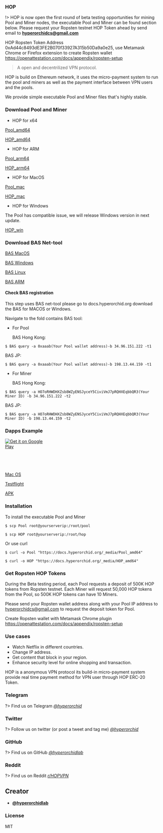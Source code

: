 ### HOP

!> HOP is now open the first round of beta testing opportunities for mining Pool and Miner nodes, the executable Pool and Miner can be found section below. Please request your Ropsten testnet HOP Token ahead by send email to **hyperorchidcs@gmail.com**

HOP Ropsten Token Address 0xAd44c8493dE3FE2B070f33927A315b50Da9a0e25, use Metamask Chrome or Firefox extension to create Ropsten wallet https://openattestation.com/docs/appendix/ropsten-setup

> A open and decentrilized VPN protocol.

HOP is build on Ethereum network, it uses the micro-payment system to run the pool and miners as well as the payment interface between VPN users and the pools. 

We provide simple executable Pool and Miner files that's highly stable.

### Download Pool and Miner

+ HOP for x64


[Pool_amd64](_media/Pool_amd64 ':ignore')

[HOP_amd64](_media/HOP_amd64 ':ignore')


+ HOP for ARM

[Pool_arm64](_media/Pool_arm64 ':ignore')

[HOP_arm64](_media/HOP_arm64 ':ignore')


+ HOP for MacOS

[Pool_mac](_media/Pool_mac ':ignore')

[HOP_mac](_media/HOP_mac ':ignore')


+ HOP for Windows

The Pool has compatible issue, we will release Windows version in next update.

[HOP_win](_media/HOP_win.zip ':ignore')


### Download BAS Net-tool


[BAS MacOS](_media/BAS_mac ':ignore')

[BAS Windows](_media/BAS_win.zip ':ignore')

[BAS Linux](_media/BAS_amd64 ':ignore')

[BAS ARM](_media/BAS_arm64 ':ignore')


#### Check BAS registration

This step uses BAS net-tool please go to docs.hyperorchid.org download the BAS for MACOS or Windows.

Navigate to the fold contains BAS tool:

+ For Pool

  BAS Hong Kong:

```console
$ BAS query -a 0xaaab(Your Pool wallet address)-b 34.96.151.222 -t1
```

  BAS JP:

```console
$ BAS query -a 0xaaab(Your Pool wallet address)-b 198.13.44.159 -t1
```


+ For Miner

  BAS Hong Kong:

```console
$ BAS query -a HO7oRHWDHXZsb8WZyENSJyceY5CiviVmJ7pRQHXEqbbQR3(Your Miner ID) -b 34.96.151.222 -t2
```

  BAS JP:

```console
$ BAS query -a HO7oRHWDHXZsb8WZyENSJyceY5CiviVmJ7pRQHXEqbbQR3(Your Miner ID) -b 198.13.44.159 -t2
```


### Dapps Example


<a href='https://play.google.com/store/apps/details?id=com.hop.pirate&pcampaignid=pcampaignidMKT-Other-global-all-co-prtnr-py-PartBadge-Mar2515-1' style="width:135px;height:40px;display: inline-block;"><img alt='Get it on Google Play' src='https://play.google.com/intl/en_us/badges/static/images/badges/en_badge_web_generic.png'/></a>


<a href="https://apps.apple.com/us/app/%E6%B5%B7%E7%9B%97vn/id1521121265?mt=8" style="display:inline-block;overflow:hidden;background:url(https://linkmaker.itunes.apple.com/en-us/badge-lrg.svg?releaseDate=2020-07-20&kind=iossoftware&bubble=apple_music) no-repeat;width:135px;height:40px;"></a>

<a href="https://a0a63d65-7b07-4b71-9ec7-808d96916969.usrfiles.com/archives/a0a63d_7316ae011f0e4770878192986ab1d832.zip">Mac OS</a>

<a href="https://testflight.apple.com/join/aMDfC5cV">Testflight</a>

<a href="http://d.firim.vip/zy7s">APK</a>

### Installation
To install the executable Pool and Miner

```console
$ scp Pool root@yourserverip:/root/pool
```

```console
$ scp HOP root@yourserverip:/root/hop
```

Or use curl

```console
$ curl -o Pool "https://docs.hyperorchid.org/_media/Pool_amd64"
```

```console
$ curl -o HOP "https://docs.hyperorchid.org/_media/HOP_amd64"
```

### Get Ropsten HOP Tokens

During the Beta testing period, each Pool requests a deposit of 500K HOP tokens from Ropsten testnet. Each Miner will request 50,000 HOP tokens from the Pool, so 500K HOP tokens can have 10 Miners.

Please send your Ropsten wallet address along with your Pool IP address to hyperorchidcs@gmail.com to request the deposit token for Pool.

Create Ropsten wallet with Metamask Chrome plugin https://openattestation.com/docs/appendix/ropsten-setup


### Use cases

+ Watch Netflix in different countries.
+ Change IP address.
+ Get content that block in your region.
+ Enhance security level for online shopping and transaction.

HOP is a anonymous VPN protocol its build-in micro-payment system provide real time payment method for VPN user through HOP ERC-20 Token.


### Telegram
?> Find us on Telegram *[@hyperorchid ](https://t.me/hopcommunity)*
### Twitter
?> Follow us on twitter (or post a tweet and tag me) *[@hyperorchid ](https://twitter.com/hyperorchid)*
### GitHub
?> Find us on GitHub *[@hyperorchidlab ](https://github.com/hyperorchidlab/)*
### Reddit
?> Find us on Reddit *[r/HOPVPN ](https://www.reddit.com/r/HOPVPN/)*


## Creator
- **[@hyperorchidlab](https://github.com/hyperorchidlab/)**

### License

MIT